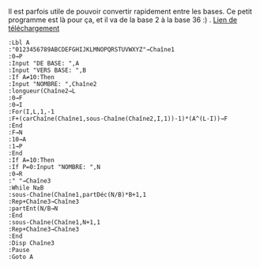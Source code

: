 Il est parfois utile de pouvoir convertir rapidement entre les bases. Ce petit programme est là pour ça, et il va de la base 2 à la base 36 :) . [Lien de téléchargement](/media/article/13/attachments/BASE.8Xp) 

```basic
:Lbl A
:"0123456789ABCDEFGHIJKLMNOPQRSTUVWXYZ"→Chaîne1
:0→P
:Input "DE BASE: ",A
:Input "VERS BASE: ",B
:If A≠10:Then 
:Input "NOMBRE: ",Chaîne2
:longueur(Chaîne2→L
:0→F
:0→I
:For(I,L,1,-1
:F+(carChaîne(Chaîne1,sous-Chaîne(Chaîne2,I,1))-1)*(A^(L-I))→F
:End
:F→N
:10→A
:1→P
:End
:If A=10:Then 
:If P=0:Input "NOMBRE: ",N
:0→R
:" "→Chaîne3
:While N≥B
:sous-Chaîne(Chaîne1,partDéc(N/B)*B+1,1
:Rep+Chaîne3→Chaîne3
:partEnt(N/B→N
:End
:sous-Chaîne(Chaîne1,N+1,1
:Rep+Chaîne3→Chaîne3
:End
:Disp Chaîne3
:Pause
:Goto A
```
